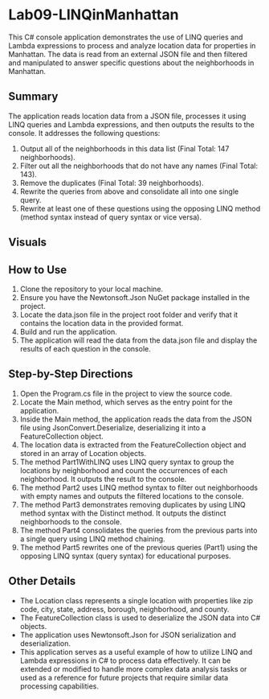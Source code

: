# Lab09-LINQinManhattan
This C# console application demonstrates the use of LINQ queries and Lambda expressions to process and analyze location data for properties in Manhattan. The data is read from an external JSON file and then filtered and manipulated to answer specific questions about the neighborhoods in Manhattan.

## Summary
The application reads location data from a JSON file, processes it using LINQ queries and Lambda expressions, and then outputs the results to the console. It addresses the following questions:

1. Output all of the neighborhoods in this data list (Final Total: 147 neighborhoods).
1. Filter out all the neighborhoods that do not have any names (Final Total: 143).
1. Remove the duplicates (Final Total: 39 neighborhoods).
1. Rewrite the queries from above and consolidate all into one single query.
1. Rewrite at least one of these questions using the opposing LINQ method (method syntax instead of query syntax or vice versa).

## Visuals


## How to Use
1. Clone the repository to your local machine.
1. Ensure you have the Newtonsoft.Json NuGet package installed in the project.
1. Locate the data.json file in the project root folder and verify that it contains the location data in the provided format.
1. Build and run the application.
1. The application will read the data from the data.json file and display the results of each question in the console.

## Step-by-Step Directions
1. Open the Program.cs file in the project to view the source code.
1. Locate the Main method, which serves as the entry point for the application.
1. Inside the Main method, the application reads the data from the JSON file using JsonConvert.Deserialize, deserializing it into a FeatureCollection object.
1. The location data is extracted from the FeatureCollection object and stored in an array of Location objects.
1. The method Part1WithLINQ uses LINQ query syntax to group the locations by neighborhood and count the occurrences of each neighborhood. It outputs the result to the console.
1. The method Part2 uses LINQ method syntax to filter out neighborhoods with empty names and outputs the filtered locations to the console.
1. The method Part3 demonstrates removing duplicates by using LINQ method syntax with the Distinct method. It outputs the distinct neighborhoods to the console.
1. The method Part4 consolidates the queries from the previous parts into a single query using LINQ method chaining.
1. The method Part5 rewrites one of the previous queries (Part1) using the opposing LINQ syntax (query syntax) for educational purposes.

## Other Details
- The Location class represents a single location with properties like zip code, city, state, address, borough, neighborhood, and county.
- The FeatureCollection class is used to deserialize the JSON data into C# objects.
- The application uses Newtonsoft.Json for JSON serialization and deserialization.
- This application serves as a useful example of how to utilize LINQ and Lambda expressions in C# to process data effectively. It can be extended or modified to handle more complex data analysis tasks or used as a reference for future projects that require similar data processing capabilities.
